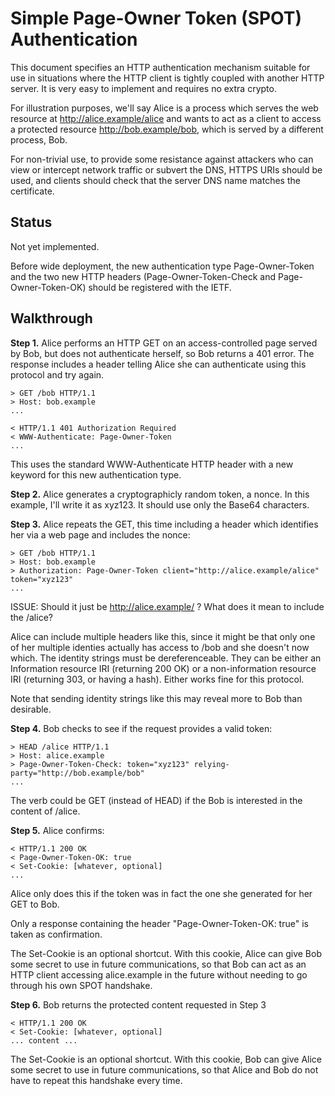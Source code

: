 Simple Page-Owner Token (SPOT) Authentication
=============================================

This document specifies an HTTP authentication mechanism suitable for use in situations where the HTTP client is tightly coupled with another HTTP server.  It is very easy to implement and requires no extra crypto.

For illustration purposes, we'll say Alice is a process which serves the web resource at http://alice.example/alice and wants to act as a client to access a protected resource http://bob.example/bob, which is served by a different process, Bob.

For non-trivial use, to provide some resistance against attackers who can view or intercept network traffic or subvert the DNS, HTTPS URIs should be used, and clients should check that the server DNS name matches the certificate.

Status
------

Not yet implemented.

Before wide deployment, the new authentication type Page-Owner-Token and the two new HTTP headers (Page-Owner-Token-Check and Page-Owner-Token-OK) should be registered with the IETF.

Walkthrough
-----------

**Step 1.**  Alice performs an HTTP GET on an access-controlled page served by Bob, but does not authenticate herself, so Bob returns a 401 error.  The response includes a header telling Alice she can authenticate using this protocol and try again.

```http
> GET /bob HTTP/1.1
> Host: bob.example
...

< HTTP/1.1 401 Authorization Required
< WWW-Authenticate: Page-Owner-Token
...
```

This uses the standard WWW-Authenticate HTTP header with a new keyword
for this new authentication type.

**Step 2.**  Alice generates a cryptographicly random token, a nonce. In 
this example, I'll write it as xyz123.   It should use only the Base64 characters.

**Step 3.**  Alice repeats the GET, this time including a header which identifies her via a web page and includes the nonce:

```http
> GET /bob HTTP/1.1
> Host: bob.example
> Authorization: Page-Owner-Token client="http://alice.example/alice" token="xyz123"
...
```

ISSUE: Should it just be http://alice.example/ ?   What does it mean to include the /alice?

Alice can include multiple headers like this, since it might be that only one of her multiple identies actually has access to /bob and she doesn't now which.  The identity strings must be dereferenceable.  They can be either an Information resource IRI (returning 200 OK) or a non-information resource IRI (returning 303, or having a hash).   Either works fine for this protocol.

Note that sending identity strings like this may reveal more to Bob than desirable.

**Step 4.**  Bob checks to see if the request provides a valid token:

```http
> HEAD /alice HTTP/1.1
> Host: alice.example
> Page-Owner-Token-Check: token="xyz123" relying-party="http://bob.example/bob"
...
```

The verb could be GET (instead of HEAD) if the Bob is interested in
the content of /alice.

**Step 5.**  Alice confirms:

```http
< HTTP/1.1 200 OK
< Page-Owner-Token-OK: true
< Set-Cookie: [whatever, optional]
...
```

Alice only does this if the token was in fact the one she generated for her GET to Bob.

Only a response containing the header "Page-Owner-Token-OK: true" is taken as confirmation.

The Set-Cookie is an optional shortcut.  With this cookie, Alice can give Bob some secret to use in future communications, so that Bob can act as an HTTP client accessing alice.example in the future without needing to go through his own SPOT handshake.

**Step 6.**  Bob returns the protected content requested in Step 3

```http
< HTTP/1.1 200 OK
< Set-Cookie: [whatever, optional]
... content ...
```

The Set-Cookie is an optional shortcut.  With this cookie, Bob can give Alice some secret to use in future communications, so that Alice and Bob do not have to repeat this handshake every time.

